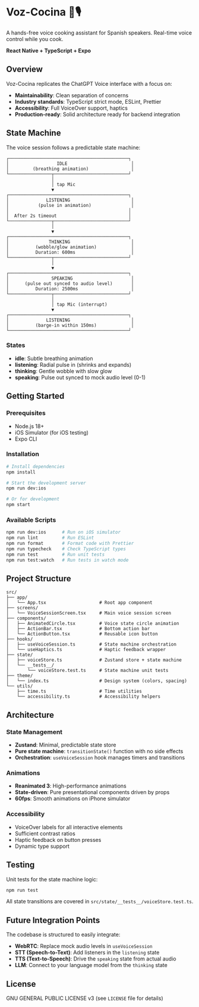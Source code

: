# Voz-Cocina 🍳🎙️

A hands-free voice cooking assistant for Spanish speakers. Real-time voice control while you cook.

**React Native + TypeScript + Expo**

## Overview

Voz-Cocina replicates the ChatGPT Voice interface with a focus on:
- **Maintainability**: Clean separation of concerns
- **Industry standards**: TypeScript strict mode, ESLint, Prettier
- **Accessibility**: Full VoiceOver support, haptics
- **Production-ready**: Solid architecture ready for backend integration

## State Machine

The voice session follows a predictable state machine:

```
┌─────────────────────────────────────────────┐
│                  IDLE                        │
│         (breathing animation)                │
└────────────────┬────────────────────────────┘
                 │
                 │ tap Mic
                 ▼
┌─────────────────────────────────────────────┐
│              LISTENING                       │
│           (pulse in animation)               │
│                                             │
│  After 2s timeout                           │
└────────────────┬────────────────────────────┘
                 │
                 ▼
┌─────────────────────────────────────────────┐
│               THINKING                       │
│          (wobble/glow animation)             │
│          Duration: 600ms                     │
└────────────────┬────────────────────────────┘
                 │
                 ▼
┌─────────────────────────────────────────────┐
│                SPEAKING                      │
│      (pulse out synced to audio level)       │
│          Duration: 2500ms                    │
└────────────────┬────────────────────────────┘
                 │
                 │ tap Mic (interrupt)
                 ▼
┌─────────────────────────────────────────────┐
│              LISTENING                       │
│          (barge-in within 150ms)             │
└─────────────────────────────────────────────┘
```

### States

- **idle**: Subtle breathing animation
- **listening**: Radial pulse in (shrinks and expands)
- **thinking**: Gentle wobble with slow glow
- **speaking**: Pulse out synced to mock audio level (0-1)

## Getting Started

### Prerequisites

- Node.js 18+
- iOS Simulator (for iOS testing)
- Expo CLI

### Installation

```bash
# Install dependencies
npm install

# Start the development server
npm run dev:ios

# Or for development
npm start
```

### Available Scripts

```bash
npm run dev:ios      # Run on iOS simulator
npm run lint         # Run ESLint
npm run format       # Format code with Prettier
npm run typecheck    # Check TypeScript types
npm run test         # Run unit tests
npm run test:watch   # Run tests in watch mode
```

## Project Structure

```
src/
├── app/
│   └── App.tsx                    # Root app component
├── screens/
│   └── VoiceSessionScreen.tsx     # Main voice session screen
├── components/
│   ├── AnimatedCircle.tsx         # Voice state circle animation
│   ├── ActionBar.tsx              # Bottom action bar
│   └── ActionButton.tsx           # Reusable icon button
├── hooks/
│   ├── useVoiceSession.ts         # State machine orchestration
│   └── useHaptics.ts              # Haptic feedback wrapper
├── state/
│   ├── voiceStore.ts              # Zustand store + state machine
│   └── __tests__/
│       └── voiceStore.test.ts     # State machine unit tests
├── theme/
│   └── index.ts                   # Design system (colors, spacing)
└── utils/
    ├── time.ts                    # Time utilities
    └── accessibility.ts           # Accessibility helpers
```

## Architecture

### State Management

- **Zustand**: Minimal, predictable state store
- **Pure state machine**: `transitionState()` function with no side effects
- **Orchestration**: `useVoiceSession` hook manages timers and transitions

### Animations

- **Reanimated 3**: High-performance animations
- **State-driven**: Pure presentational components driven by props
- **60fps**: Smooth animations on iPhone simulator

### Accessibility

- VoiceOver labels for all interactive elements
- Sufficient contrast ratios
- Haptic feedback on button presses
- Dynamic type support

## Testing

Unit tests for the state machine logic:

```bash
npm run test
```

All state transitions are covered in `src/state/__tests__/voiceStore.test.ts`.

## Future Integration Points

The codebase is structured to easily integrate:

- **WebRTC**: Replace mock audio levels in `useVoiceSession`
- **STT (Speech-to-Text)**: Add listeners in the `listening` state
- **TTS (Text-to-Speech)**: Drive the `speaking` state from actual audio
- **LLM**: Connect to your language model from the `thinking` state

## License

GNU GENERAL PUBLIC LICENSE v3 (see `LICENSE` file for details)
